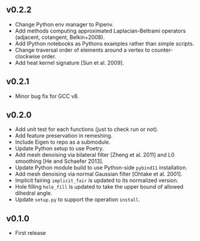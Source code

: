 v0.2.2
---
* Change Python env manager to Pipenv.
* Add methods computing approximated Laplacian-Beltrami operators (adjacent, cotangent, Belkin+2008).
* Add IPython notebooks as Pythons examples rather than simple scripts.
* Change traversal order of elements around a vertex to counter-clockwise order.
* Add heat kernel signature [Sun et al. 2009].

v0.2.1
---
*  Minor bug fix for GCC v8.

v0.2.0
---

*   Add unit test for each functions (just to check run or not).
*   Add feature preservation in remeshing.
*   Include Eigen to repo as a submodule.
*   Update Python setup to use Poetry.
*   Add mesh denoising via bilateral filter [Zheng et al. 2011] and L0 smoothing [He and Schaefer 2013].
*   Update Python module build to use Python-side `pybind11` installation.
*   Add mesh denoising via normal Gaussian filter [Ohtake et al. 2001].
*   Implicit fairing `implicit_fair` is updated to its normalized version.
*   Hole filling `hole_fill` is updated to take the upper bound of allowed dihedral angle.
*   Update `setup.py` to support the operation `install`.

v0.1.0
---

* First release
